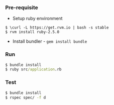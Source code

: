 ### Pre-requisite

* Setup ruby environment
```
$ \curl -L https://get.rvm.io | bash -s stable
$ rvm install ruby-2.5.0
```
* Install bundler - ```gem install bundle```

### Run

```cmd
$ bundle install
$ ruby src/application.rb
```

### Test

```cmd
$ bundle install
$ rspec spec/ -f d
```